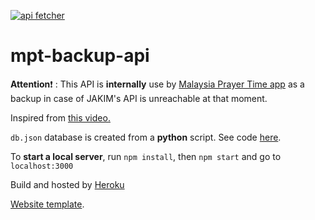 [![api fetcher](https://github.com/iqfareez/mpt-backup-api/actions/workflows/fetcher.yml/badge.svg)](https://github.com/iqfareez/mpt-backup-api/actions/workflows/fetcher.yml)

# mpt-backup-api

**Attention**:exclamation: : This API is **internally** use by [Malaysia Prayer Time app](https://github.com/iqfareez/app_waktu_solat_malaysia) as a backup in case of JAKIM's API is unreachable at that moment.

Inspired from [this video.](https://youtu.be/FLnxgSZ0DG4)

`db.json` database is created from a **python** script. See code [here](/fetcher.py).

To **start a local server**, run `npm install`, then `npm start` and go to `localhost:3000`

Build and hosted by [Heroku](https://www.heroku.com/)

[Website template](https://getbootstrap.com/docs/5.1/examples/starter-template/).
